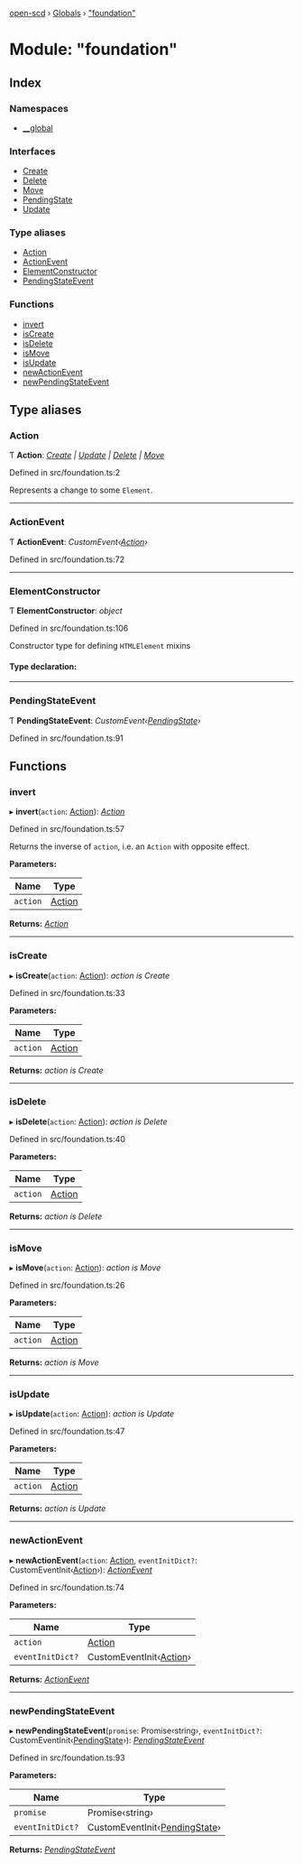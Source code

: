 [open-scd](../README.md) › [Globals](../globals.md) › ["foundation"](_foundation_.md)

# Module: "foundation"

## Index

### Namespaces

* [__global](_foundation_.__global.md)

### Interfaces

* [Create](../interfaces/_foundation_.create.md)
* [Delete](../interfaces/_foundation_.delete.md)
* [Move](../interfaces/_foundation_.move.md)
* [PendingState](../interfaces/_foundation_.pendingstate.md)
* [Update](../interfaces/_foundation_.update.md)

### Type aliases

* [Action](_foundation_.md#action)
* [ActionEvent](_foundation_.md#actionevent)
* [ElementConstructor](_foundation_.md#elementconstructor)
* [PendingStateEvent](_foundation_.md#pendingstateevent)

### Functions

* [invert](_foundation_.md#invert)
* [isCreate](_foundation_.md#iscreate)
* [isDelete](_foundation_.md#isdelete)
* [isMove](_foundation_.md#ismove)
* [isUpdate](_foundation_.md#isupdate)
* [newActionEvent](_foundation_.md#newactionevent)
* [newPendingStateEvent](_foundation_.md#newpendingstateevent)

## Type aliases

###  Action

Ƭ **Action**: *[Create](../interfaces/_foundation_.create.md) | [Update](../interfaces/_foundation_.update.md) | [Delete](../interfaces/_foundation_.delete.md) | [Move](../interfaces/_foundation_.move.md)*

Defined in src/foundation.ts:2

Represents a change to some `Element`.

___

###  ActionEvent

Ƭ **ActionEvent**: *CustomEvent‹[Action](_foundation_.md#action)›*

Defined in src/foundation.ts:72

___

###  ElementConstructor

Ƭ **ElementConstructor**: *object*

Defined in src/foundation.ts:106

Constructor type for defining `HTMLElement` mixins

#### Type declaration:

___

###  PendingStateEvent

Ƭ **PendingStateEvent**: *CustomEvent‹[PendingState](../interfaces/_foundation_.pendingstate.md)›*

Defined in src/foundation.ts:91

## Functions

###  invert

▸ **invert**(`action`: [Action](_foundation_.md#action)): *[Action](_foundation_.md#action)*

Defined in src/foundation.ts:57

Returns the inverse of `action`, i.e. an `Action` with opposite effect.

**Parameters:**

Name | Type |
------ | ------ |
`action` | [Action](_foundation_.md#action) |

**Returns:** *[Action](_foundation_.md#action)*

___

###  isCreate

▸ **isCreate**(`action`: [Action](_foundation_.md#action)): *action is Create*

Defined in src/foundation.ts:33

**Parameters:**

Name | Type |
------ | ------ |
`action` | [Action](_foundation_.md#action) |

**Returns:** *action is Create*

___

###  isDelete

▸ **isDelete**(`action`: [Action](_foundation_.md#action)): *action is Delete*

Defined in src/foundation.ts:40

**Parameters:**

Name | Type |
------ | ------ |
`action` | [Action](_foundation_.md#action) |

**Returns:** *action is Delete*

___

###  isMove

▸ **isMove**(`action`: [Action](_foundation_.md#action)): *action is Move*

Defined in src/foundation.ts:26

**Parameters:**

Name | Type |
------ | ------ |
`action` | [Action](_foundation_.md#action) |

**Returns:** *action is Move*

___

###  isUpdate

▸ **isUpdate**(`action`: [Action](_foundation_.md#action)): *action is Update*

Defined in src/foundation.ts:47

**Parameters:**

Name | Type |
------ | ------ |
`action` | [Action](_foundation_.md#action) |

**Returns:** *action is Update*

___

###  newActionEvent

▸ **newActionEvent**(`action`: [Action](_foundation_.md#action), `eventInitDict?`: CustomEventInit‹[Action](_foundation_.md#action)›): *[ActionEvent](_foundation_.md#actionevent)*

Defined in src/foundation.ts:74

**Parameters:**

Name | Type |
------ | ------ |
`action` | [Action](_foundation_.md#action) |
`eventInitDict?` | CustomEventInit‹[Action](_foundation_.md#action)› |

**Returns:** *[ActionEvent](_foundation_.md#actionevent)*

___

###  newPendingStateEvent

▸ **newPendingStateEvent**(`promise`: Promise‹string›, `eventInitDict?`: CustomEventInit‹[PendingState](../interfaces/_foundation_.pendingstate.md)›): *[PendingStateEvent](_foundation_.md#pendingstateevent)*

Defined in src/foundation.ts:93

**Parameters:**

Name | Type |
------ | ------ |
`promise` | Promise‹string› |
`eventInitDict?` | CustomEventInit‹[PendingState](../interfaces/_foundation_.pendingstate.md)› |

**Returns:** *[PendingStateEvent](_foundation_.md#pendingstateevent)*
